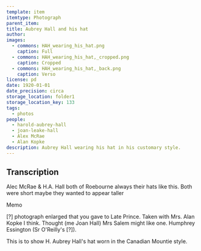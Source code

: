 ```yaml
---
template: item
itemtype: Photograph
parent_item: 
title: Aubrey Hall and his hat
author: 
images:
  - commons: HAH_wearing_his_hat.png
    caption: Full
  - commons: HAH_wearing_his_hat,_cropped.png
    caption: Cropped
  - commons: HAH_wearing_his_hat,_back.png
    caption: Verso
license: pd
date: 1920-01-01
date_precision: circa
storage_location: folder1
storage_location_key: 133
tags:
  - photos
people:
  - harold-aubrey-hall
  - joan-leake-hall
  - Alex McRae
  - Alan Kopke
description: Aubrey Hall wearing his hat in his customary style.
---
```


## Transcription

Alec McRae & H.A. Hall both of Roebourne always their hats like this. Both were short maybe they wanted to appear taller

Memo

[?] photograph enlarged that you gave to Late Prince. Taken with Mrs. Alan Kopke I think.
Thought (me Joan Hall) Mrs Salem might like one. Humphrey Essington (Sr O'Reilly's [?]).

This is to show H. Aubrey Hall's hat worn in the Canadian Mountie style.
